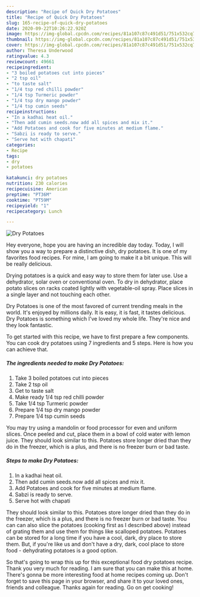 ```yaml
---
description: "Recipe of Quick Dry Potatoes"
title: "Recipe of Quick Dry Potatoes"
slug: 165-recipe-of-quick-dry-potatoes
date: 2020-09-22T10:26:22.920Z
image: https://img-global.cpcdn.com/recipes/81a107c87c491d51/751x532cq70/dry-potatoes-recipe-main-photo.jpg
thumbnail: https://img-global.cpcdn.com/recipes/81a107c87c491d51/751x532cq70/dry-potatoes-recipe-main-photo.jpg
cover: https://img-global.cpcdn.com/recipes/81a107c87c491d51/751x532cq70/dry-potatoes-recipe-main-photo.jpg
author: Theresa Underwood
ratingvalue: 4.3
reviewcount: 49661
recipeingredient:
- "3 boiled potatoes cut into pieces"
- "2 tsp oil"
- "to taste salt"
- "1/4 tsp red chilli powder"
- "1/4 tsp Turmeric powder"
- "1/4 tsp dry mango powder"
- "1/4 tsp cumin seeds"
recipeinstructions:
- "In a kadhai heat oil."
- "Then add cumin seeds.now add all spices and mix it."
- "Add Potatoes and cook for five minutes at medium flame."
- "Sabzi is ready to serve."
- "Serve hot with chapati"
categories:
- Recipe
tags:
- dry
- potatoes

katakunci: dry potatoes 
nutrition: 230 calories
recipecuisine: American
preptime: "PT36M"
cooktime: "PT59M"
recipeyield: "1"
recipecategory: Lunch

---
```



![Dry Potatoes](https://img-global.cpcdn.com/recipes/81a107c87c491d51/751x532cq70/dry-potatoes-recipe-main-photo.jpg)

Hey everyone, hope you are having an incredible day today. Today, I will show you a way to prepare a distinctive dish, dry potatoes. It is one of my favorites food recipes. For mine, I am going to make it a bit unique. This will be really delicious.

Drying potatoes is a quick and easy way to store them for later use. Use a dehydrator, solar oven or conventional oven. To dry in dehydrator, place potato slices on racks coated lightly with vegetable-oil spray. Place slices in a single layer and not touching each other.

Dry Potatoes is one of the most favored of current trending meals in the world. It's enjoyed by millions daily. It is easy, it is fast, it tastes delicious. Dry Potatoes is something which I've loved my whole life. They're nice and they look fantastic.


To get started with this recipe, we have to first prepare a few components. You can cook dry potatoes using 7 ingredients and 5 steps. Here is how you can achieve that.

<!--inarticleads1-->

##### The ingredients needed to make Dry Potatoes:

1. Take 3 boiled potatoes cut into pieces
1. Take 2 tsp oil
1. Get to taste salt
1. Make ready 1/4 tsp red chilli powder
1. Take 1/4 tsp Turmeric powder
1. Prepare 1/4 tsp dry mango powder
1. Prepare 1/4 tsp cumin seeds


You may try using a mandolin or food processor for even and uniform slices. Once peeled and cut, place them in a bowl of cold water with lemon juice. They should look similar to this. Potatoes store longer dried than they do in the freezer, which is a plus, and there is no freezer burn or bad taste. 

<!--inarticleads2-->

##### Steps to make Dry Potatoes:

1. In a kadhai heat oil.
1. Then add cumin seeds.now add all spices and mix it.
1. Add Potatoes and cook for five minutes at medium flame.
1. Sabzi is ready to serve.
1. Serve hot with chapati


They should look similar to this. Potatoes store longer dried than they do in the freezer, which is a plus, and there is no freezer burn or bad taste. You can can also slice the potatoes (cooking first as I described above) instead of grating them and use them for things like scalloped potatoes. Potatoes can be stored for a long time if you have a cool, dark, dry place to store them. But, if you&#39;re like us and don&#39;t have a dry, dark, cool place to store food - dehydrating potatoes is a good option. 

So that's going to wrap this up for this exceptional food dry potatoes recipe. Thank you very much for reading. I am sure that you can make this at home. There's gonna be more interesting food at home recipes coming up. Don't forget to save this page in your browser, and share it to your loved ones, friends and colleague. Thanks again for reading. Go on get cooking!
